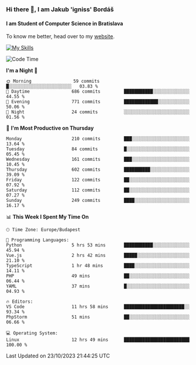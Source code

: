 ### Hi there 👋, I am Jakub 'igniss' Bordáš

#### I am Student of Computer Science in Bratislava
To know me better, head over to my [website](https://bordas.sk).

[![My Skills](https://skillicons.dev/icons?i=js,html,css,figma,svelte,java,kotlin,python,postgresql,typescript,nest,nodejs)](https://bordas.sk)


<!--START_SECTION:waka-->
![Code Time](http://img.shields.io/badge/Code%20Time-1%2C245%20hrs-blue)

**I'm a Night 🦉** 

```text
🌞 Morning                59 commits          █░░░░░░░░░░░░░░░░░░░░░░░░   03.83 % 
🌆 Daytime                686 commits         ███████████░░░░░░░░░░░░░░   44.55 % 
🌃 Evening                771 commits         █████████████░░░░░░░░░░░░   50.06 % 
🌙 Night                  24 commits          ░░░░░░░░░░░░░░░░░░░░░░░░░   01.56 % 
```
📅 **I'm Most Productive on Thursday** 

```text
Monday                   210 commits         ███░░░░░░░░░░░░░░░░░░░░░░   13.64 % 
Tuesday                  84 commits          █░░░░░░░░░░░░░░░░░░░░░░░░   05.45 % 
Wednesday                161 commits         ███░░░░░░░░░░░░░░░░░░░░░░   10.45 % 
Thursday                 602 commits         ██████████░░░░░░░░░░░░░░░   39.09 % 
Friday                   122 commits         ██░░░░░░░░░░░░░░░░░░░░░░░   07.92 % 
Saturday                 112 commits         ██░░░░░░░░░░░░░░░░░░░░░░░   07.27 % 
Sunday                   249 commits         ████░░░░░░░░░░░░░░░░░░░░░   16.17 % 
```


📊 **This Week I Spent My Time On** 

```text
🕑︎ Time Zone: Europe/Budapest

💬 Programming Languages: 
Python                   5 hrs 53 mins       ███████████░░░░░░░░░░░░░░   45.94 % 
Vue.js                   2 hrs 42 mins       █████░░░░░░░░░░░░░░░░░░░░   21.10 % 
TypeScript               1 hr 48 mins        ████░░░░░░░░░░░░░░░░░░░░░   14.11 % 
PHP                      49 mins             ██░░░░░░░░░░░░░░░░░░░░░░░   06.44 % 
YAML                     37 mins             █░░░░░░░░░░░░░░░░░░░░░░░░   04.93 % 

🔥 Editors: 
VS Code                  11 hrs 58 mins      ███████████████████████░░   93.34 % 
PhpStorm                 51 mins             ██░░░░░░░░░░░░░░░░░░░░░░░   06.66 % 

💻 Operating System: 
Linux                    12 hrs 49 mins      █████████████████████████   100.00 % 
```


 Last Updated on 23/10/2023 21:44:25 UTC
<!--END_SECTION:waka-->
